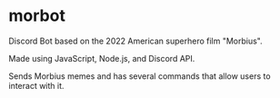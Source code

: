 # morbot
Discord Bot based on the 2022 American superhero film "Morbius".

Made using JavaScript, Node.js, and Discord API.

Sends Morbius memes and has several commands that allow users to interact with it.
